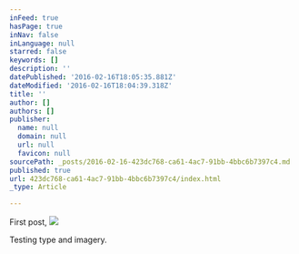 ```yaml
---
inFeed: true
hasPage: true
inNav: false
inLanguage: null
starred: false
keywords: []
description: ''
datePublished: '2016-02-16T18:05:35.881Z'
dateModified: '2016-02-16T18:04:39.318Z'
title: ''
author: []
authors: []
publisher:
  name: null
  domain: null
  url: null
  favicon: null
sourcePath: _posts/2016-02-16-423dc768-ca61-4ac7-91bb-4bbc6b7397c4.md
published: true
url: 423dc768-ca61-4ac7-91bb-4bbc6b7397c4/index.html
_type: Article

---
```

First post,
![](https://the-grid-user-content.s3-us-west-2.amazonaws.com/63398724-00bb-4da0-bdb9-e943f0bedb7e.jpg)

Testing type and imagery.